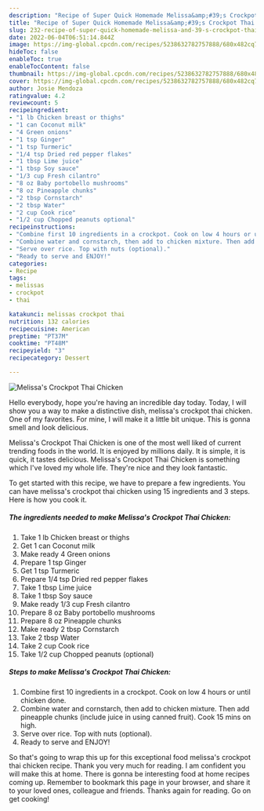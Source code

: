 ```yaml
---
description: "Recipe of Super Quick Homemade Melissa&amp;#39;s Crockpot Thai Chicken"
title: "Recipe of Super Quick Homemade Melissa&amp;#39;s Crockpot Thai Chicken"
slug: 232-recipe-of-super-quick-homemade-melissa-and-39-s-crockpot-thai-chicken
date: 2022-06-04T06:51:14.844Z
image: https://img-global.cpcdn.com/recipes/5238632782757888/680x482cq70/melissas-crockpot-thai-chicken-recipe-main-photo.jpg
hideToc: false
enableToc: true
enableTocContent: false
thumbnail: https://img-global.cpcdn.com/recipes/5238632782757888/680x482cq70/melissas-crockpot-thai-chicken-recipe-main-photo.jpg
cover: https://img-global.cpcdn.com/recipes/5238632782757888/680x482cq70/melissas-crockpot-thai-chicken-recipe-main-photo.jpg
author: Josie Mendoza
ratingvalue: 4.2
reviewcount: 5
recipeingredient:
- "1 lb Chicken breast or thighs"
- "1 can Coconut milk"
- "4 Green onions"
- "1 tsp Ginger"
- "1 tsp Turmeric"
- "1/4 tsp Dried red pepper flakes"
- "1 tbsp Lime juice"
- "1 tbsp Soy sauce"
- "1/3 cup Fresh cilantro"
- "8 oz Baby portobello mushrooms"
- "8 oz Pineapple chunks"
- "2 tbsp Cornstarch"
- "2 tbsp Water"
- "2 cup Cook rice"
- "1/2 cup Chopped peanuts optional"
recipeinstructions:
- "Combine first 10 ingredients in a crockpot. Cook on low 4 hours or until chicken done."
- "Combine water and cornstarch, then add to chicken mixture. Then add pineapple chunks (include juice in using canned fruit). Cook 15 mins on high."
- "Serve over rice. Top with nuts (optional)."
- "Ready to serve and ENJOY!"
categories:
- Recipe
tags:
- melissas
- crockpot
- thai

katakunci: melissas crockpot thai 
nutrition: 132 calories
recipecuisine: American
preptime: "PT37M"
cooktime: "PT48M"
recipeyield: "3"
recipecategory: Dessert

---
```



![Melissa&#39;s Crockpot Thai Chicken](https://img-global.cpcdn.com/recipes/5238632782757888/680x482cq70/melissas-crockpot-thai-chicken-recipe-main-photo.jpg)

Hello everybody, hope you're having an incredible day today. Today, I will show you a way to make a distinctive dish, melissa&#39;s crockpot thai chicken. One of my favorites. For mine, I will make it a little bit unique. This is gonna smell and look delicious.



Melissa&#39;s Crockpot Thai Chicken is one of the most well liked of current trending foods in the world. It is enjoyed by millions daily. It is simple, it is quick, it tastes delicious. Melissa&#39;s Crockpot Thai Chicken is something which I've loved my whole life. They're nice and they look fantastic.


To get started with this recipe, we have to prepare a few ingredients. You can have melissa&#39;s crockpot thai chicken using 15 ingredients and 3 steps. Here is how you cook it.

<!--inarticleads1-->

##### The ingredients needed to make Melissa&#39;s Crockpot Thai Chicken:

1. Take 1 lb Chicken breast or thighs
1. Get 1 can Coconut milk
1. Make ready 4 Green onions
1. Prepare 1 tsp Ginger
1. Get 1 tsp Turmeric
1. Prepare 1/4 tsp Dried red pepper flakes
1. Take 1 tbsp Lime juice
1. Take 1 tbsp Soy sauce
1. Make ready 1/3 cup Fresh cilantro
1. Prepare 8 oz Baby portobello mushrooms
1. Prepare 8 oz Pineapple chunks
1. Make ready 2 tbsp Cornstarch
1. Take 2 tbsp Water
1. Take 2 cup Cook rice
1. Take 1/2 cup Chopped peanuts (optional)




<!--inarticleads2-->

##### Steps to make Melissa&#39;s Crockpot Thai Chicken:

1. Combine first 10 ingredients in a crockpot. Cook on low 4 hours or until chicken done.
1. Combine water and cornstarch, then add to chicken mixture. Then add pineapple chunks (include juice in using canned fruit). Cook 15 mins on high.
1. Serve over rice. Top with nuts (optional).
1. Ready to serve and ENJOY!



So that's going to wrap this up for this exceptional food melissa&#39;s crockpot thai chicken recipe. Thank you very much for reading. I am confident you will make this at home. There is gonna be interesting food at home recipes coming up. Remember to bookmark this page in your browser, and share it to your loved ones, colleague and friends. Thanks again for reading. Go on get cooking!
